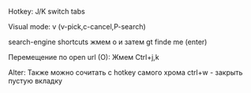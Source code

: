 Hotkey:
J/K switch tabs

Visual mode: v (v-pick,c-cancel,P-search)

search-engine shortcuts
жмем o и затем gt finde me (enter)

Перемещение по open url (O):
Жмем Сtrl+j,k

Alter:
Также можно сочитать с hotkey самого хрома
ctrl+w - закрыть пустую вкладку

